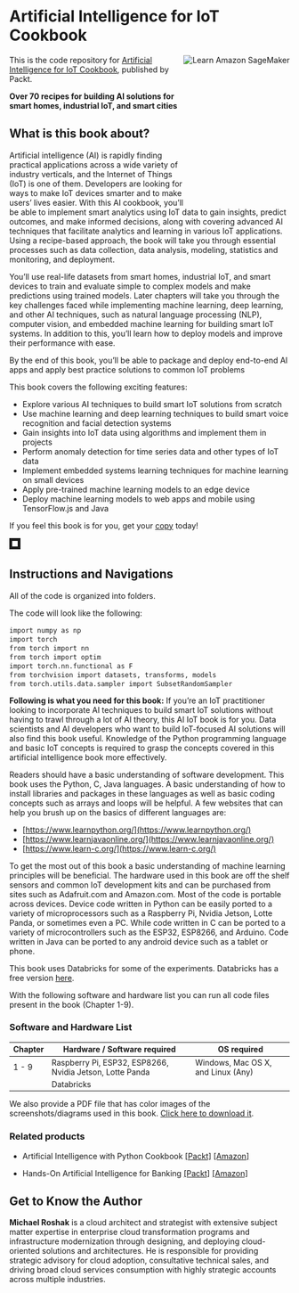 # Artificial Intelligence for IoT Cookbook

<a href="https://www.packtpub.com/product/artificial-intelligence-for-iot-cookbook/9781838981983?utm_source=github&utm_medium=repository&utm_campaign=9781800208919"><img src="https://static.packt-cdn.com/products/9781838981983/cover/smaller" alt="Learn Amazon SageMaker" height="256px" align="right"></a>

This is the code repository for [Artificial Intelligence for IoT Cookbook](https://www.packtpub.com/product/artificial-intelligence-for-iot-cookbook/9781838981983?utm_source=github&utm_medium=repository&utm_campaign=9781838981983), published by Packt.

**Over 70 recipes for building AI solutions for smart homes, industrial IoT, and smart cities**

## What is this book about?
Artificial intelligence (AI) is rapidly finding practical applications across a wide variety of industry verticals, and the Internet of Things (IoT) is one of them. Developers are looking for ways to make IoT devices smarter and to make users’ lives easier. With this AI cookbook, you’ll be able to implement smart analytics using IoT data to gain insights, predict outcomes, and make informed decisions, along with covering advanced AI techniques that facilitate analytics and learning in various IoT applications. Using a recipe-based approach, the book will take you through essential processes such as data collection, data analysis, modeling, statistics and monitoring, and deployment. 

You’ll use real-life datasets from smart homes, industrial IoT, and smart devices to train and evaluate simple to complex models and make predictions using trained models. Later chapters will take you through the key challenges faced while implementing machine learning, deep learning, and other AI techniques, such as natural language processing (NLP), computer vision, and embedded machine learning for building smart IoT systems. In addition to this, you’ll learn how to deploy models and improve their performance with ease.

By the end of this book, you’ll be able to package and deploy end-to-end AI apps and apply best practice solutions to common IoT problems

This book covers the following exciting features: 
* Explore various AI techniques to build smart IoT solutions from scratch
* Use machine learning and deep learning techniques to build smart voice recognition and facial detection systems
* Gain insights into IoT data using algorithms and implement them in projects
* Perform anomaly detection for time series data and other types of IoT data
* Implement embedded systems learning techniques for machine learning on small devices
* Apply pre-trained machine learning models to an edge device
* Deploy machine learning models to web apps and mobile using TensorFlow.js and Java

If you feel this book is for you, get your [copy](https://www.amazon.com/dp/1838981985) today!

<a href="https://www.packtpub.com/?utm_source=github&utm_medium=banner&utm_campaign=GitHubBanner"><img src="https://raw.githubusercontent.com/PacktPublishing/GitHub/master/GitHub.png" alt="https://www.packtpub.com/" border="5" /></a>

## Instructions and Navigations
All of the code is organized into folders.

The code will look like the following:
```
import numpy as np
import torch
from torch import nn
from torch import optim
import torch.nn.functional as F
from torchvision import datasets, transforms, models
from torch.utils.data.sampler import SubsetRandomSampler

```

**Following is what you need for this book:**
If you’re an IoT practitioner looking to incorporate AI techniques to build smart IoT solutions without having to trawl through a lot of AI theory, this AI IoT book is for you. Data scientists and AI developers who want to build IoT-focused AI solutions will also find this book useful. Knowledge of the Python programming language and basic IoT concepts is required to grasp the concepts covered in this artificial intelligence book more effectively.

Readers should have a basic understanding of software development. This book uses the Python, C, Java languages. A basic understanding of how to install libraries and packages in these languages as well as basic coding concepts such as arrays and loops will be helpful. A few websites that can help you brush up on the basics of different languages are:

* [https://www.learnpython.org/](https://www.learnpython.org/)
* [https://www.learnjavaonline.org/](https://www.learnjavaonline.org/)
* [https://www.learn-c.org/](https://www.learn-c.org/)

To get the most out of this book a basic understanding of machine learning principles will be beneficial. The hardware used in this book are off the shelf sensors and common IoT development kits and can be purchased from sites such as Adafruit.com and Amazon.com. Most of the code is portable across devices. Device code written in Python can be easily ported to a variety of microprocessors such as a Raspberry Pi, Nvidia Jetson, Lotte Panda, or sometimes even a PC. While code written in C can be ported to a variety of microcontrollers such as the ESP32, ESP8266, and Arduino. Code written in Java can be ported to any android device such as a tablet or phone.

This book uses Databricks for some of the experiments. Databricks has a free version [here](https://community.cloud.databricks.com).

With the following software and hardware list you can run all code files present in the book (Chapter 1-9).

### Software and Hardware List

| Chapter  | Hardware / Software required                                                         | OS required                        |
| -------- | -------------------------------------------------------------------------------------| -----------------------------------|
| 1 - 9    |  Raspberry Pi, ESP32, ESP8266, Nvidia Jetson, Lotte Panda                     				| Windows, Mac OS X, and Linux (Any) |
|          |  Databricks                                                                          |                                    |

We also provide a PDF file that has color images of the screenshots/diagrams used in this book. [Click here to download it](https://static.packt-cdn.com/downloads/9781838981983_ColorImages.pdf).

### Related products <Other books you may enjoy>
* Artificial Intelligence with Python Cookbook [[Packt]](https://www.packtpub.com/product/artificial-intelligence-with-python-cookbook/9781789133967) [[Amazon]](https://www.amazon.com/dp/1789133963)

* Hands-On Artificial Intelligence for Banking [[Packt]](https://www.packtpub.com/product/hands-on-artificial-intelligence-for-banking/9781788830782) [[Amazon]](https://www.amazon.com/dp/1788830784)

## Get to Know the Author
**Michael Roshak** is a cloud architect and strategist with extensive subject matter expertise in enterprise cloud transformation programs and infrastructure modernization through designing, and deploying cloud-oriented solutions and architectures. He is responsible for providing strategic advisory for cloud adoption, consultative technical sales, and driving broad cloud services consumption with highly strategic accounts across multiple industries.	


